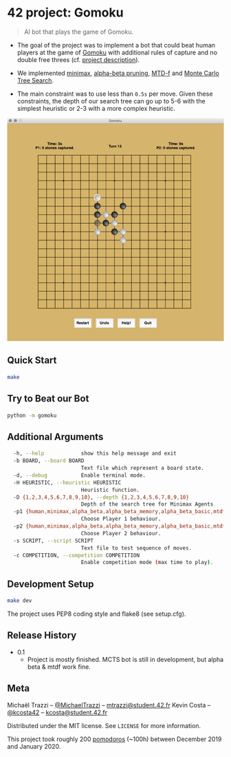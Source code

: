 # 42 project: Gomoku
> AI bot that plays the game of Gomoku.

- The goal of the project was to implement a bot that could beat human players at the game of [Gomoku](https://en.wikipedia.org/wiki/Gomoku) with additional rules of capture and no double free threes (cf. [project description](https://github.com/mtrazzi/gomoku/blob/master/docs/gomoku.pdf)).

- We implemented [minimax](https://en.wikipedia.org/wiki/Minimax), [alpha-beta pruning](https://en.wikipedia.org/wiki/Alpha%E2%80%93beta_pruning), [MTD-f](https://en.wikipedia.org/wiki/MTD-f) and [Monte Carlo Tree Search](https://en.wikipedia.org/wiki/Monte_Carlo_tree_search).

- The main constraint was to use less than `0.5s` per move. Given these constraints, the depth of our search tree can go up to 5-6 with the simplest heuristic or 2-3 with a more complex heuristic.

![example](img/example.png)

## Quick Start

```sh
make
```

## Try to Beat our Bot

```sh
python -m gomoku
```

## Additional Arguments

```sh
  -h, --help            show this help message and exit
  -b BOARD, --board BOARD
                        Text file which represent a board state.
  -d, --debug           Enable terminal mode.
  -H HEURISTIC, --heuristic HEURISTIC
                        Heuristic function.
  -D {1,2,3,4,5,6,7,8,9,10}, --depth {1,2,3,4,5,6,7,8,9,10}
                        Depth of the search tree for Minimax Agents
  -p1 {human,minimax,alpha_beta,alpha_beta_memory,alpha_beta_basic,mtdf}, --player1 {human,minimax,alpha_beta,alpha_beta_memory,alpha_beta_basic,mtdf}
                        Choose Player 1 behaviour.
  -p2 {human,minimax,alpha_beta,alpha_beta_memory,alpha_beta_basic,mtdf}, --player2 {human,minimax,alpha_beta,alpha_beta_memory,alpha_beta_basic,mtdf}
                        Choose Player 2 behaviour.
  -s SCRIPT, --script SCRIPT
                        Text file to test sequence of moves.
  -c COMPETITION, --competition COMPETITION
                        Enable competition mode (max time to play).
```

## Development Setup

```sh
make dev
```

The project uses PEP8 coding style and flake8 (see setup.cfg).

## Release History

* 0.1
    * Project is mostly finished. MCTS bot is still in development, but alpha beta & mtdf work fine.

## Meta

Michaël Trazzi – [@MichaelTrazzi](https://twitter.com/michaeltrazzi) – mtrazzi@student.42.fr
Kevin Costa – [@kcosta42](https://github.com/kcosta42) – kcosta@student.42.fr

Distributed under the MIT license. See ``LICENSE`` for more information.

This project took roughly 200 [pomodoros](https://en.wikipedia.org/wiki/Pomodoro_Technique) (~100h) between December 2019 and January 2020.
